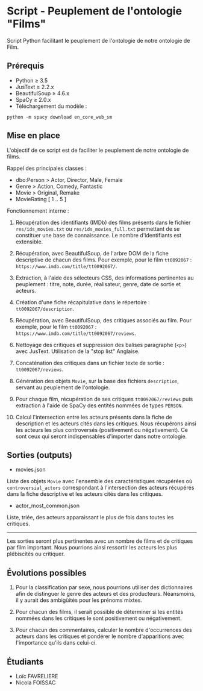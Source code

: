 # Script - Peuplement de l'ontologie "Films"

Script Python facilitant le peuplement de l'ontologie de notre ontologie de Film.

## Prérequis

* Python ≥ 3.5
* JusText ≥ 2.2.x
* BeautifulSoup ≥ 4.6.x
* SpaCy ≥ 2.0.x
* Téléchargement du modèle :

```console
python -m spacy download en_core_web_sm
```

## Mise en place

L'objectif de ce script est de faciliter le peuplement de notre ontologie de films.

Rappel des principales classes :

* dbo:Person > Actor, Director, Male, Female
* Genre > Action, Comedy, Fantastic
* Movie > Original, Remake
* MovieRating [ 1 .. 5 ]

Fonctionnement interne :

1. Récupération des identifiants (IMDb) des films présents dans le fichier `res/ids_movies.txt` ou `res/ids_movies_full.txt` permettant de se constituer une base de connaissance. Le nombre d'identifiants est extensible.

2. Récupération, avec BeautifulSoup, de l'arbre DOM de la fiche descriptive de chacun des films. Pour exemple, pour le film `tt0092067` : `https://www.imdb.com/title/tt0092067/`.

3. Extraction, à l'aide des sélecteurs CSS, des informations pertinentes au peuplement : titre, note, durée, réalisateur, genre, date de sortie et acteurs.

4. Création d'une fiche récapitulative dans le répertoire : `tt0092067/description`.

5. Récupération, avec BeautifulSoup, des critiques associés au film. Pour exemple, pour le film `tt0092067` : `https://www.imdb.com/title/tt0092067/reviews`.

6. Nettoyage des critiques et suppression des balises paragraphe (`<p>`) avec JusText. Utilisation de la "stop list" Anglaise.

7. Concaténation des critiques dans un fichier texte de sortie : `tt0092067/reviews`.

8. Génération des objets `Movie`, sur la base des fichiers `description`, servant au peuplement de l'ontologie.

9. Pour chaque film, récupération de ses critiques `tt0092067/reviews` puis extraction à l'aide de SpaCy des entités nommées de types `PERSON`.

10. Calcul l'intersection entre les acteurs présents dans la fiche de description et les acteurs cités dans les critiques. Nous récupérons ainsi les acteurs les plus controversés (positivement ou négativement). Ce sont ceux qui seront indispensables d'importer dans notre ontologie.

## Sorties (outputs)

* movies.json

Liste des objets `Movie` avec l'ensemble des caractéristiques récupérées où `controversial_actors` correspondant à l'intersection des acteurs récupérés dans la fiche descriptive et les acteurs cités dans les critiques.

* actor_most_common.json

Liste, triée, des acteurs apparaissant le plus de fois dans toutes les critiques.

---

Les sorties seront plus pertinentes avec un nombre de films et de critiques par film important. Nous pourrions ainsi ressortir les acteurs les plus plébiscités ou critiquer.

## Évolutions possibles

1. Pour la classification par sexe, nous pourrions utiliser des dictionnaires afin de distinguer le genre des acteurs et des producteurs. Néansmoins, il y aurait des ambigüités pour les prénoms mixtes.

2. Pour chacun des films, il serait possible de déterminer si les entités nommées dans les critiques le sont positivement ou négativement.

3. Pour chacun des commentaires, calculer le nombre d'occurrences des acteurs dans les critiques et pondérer le nombre d'apparitions avec l'importance qu'ils dans celui-ci.

## Étudiants

* Loïc FAVRELIERE
* Nicola FOISSAC
